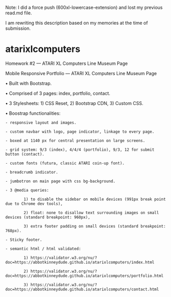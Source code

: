 Note: I did a force push (600xl-lowercase-extension) and lost my previous read.md file.

I am rewriting this description based on my memories at the time of submission.

# atarixlcomputers
Homework #2 — ATARI XL Computers Line Museum Page

 Mobile Responsive Portfolio — ATARI XL Computers Line Museum Page

• Built with Bootstrap.

• Comprised of 3 pages: index, portfolio, contact.

• 3 Stylesheets: 1) CSS Reset, 2) Bootstrap CDN, 3) Custom CSS.

• Boostrap functionalities:

    - responsive layout and images.
    
    - custom navbar with logo, page indicator, linkage to every page.
    
    - boxed at 1140 px for central presentation on large screens.
    
    - grid system: 9/3 (index), 4/4/4 (portfolio), 9/3, 12 for submit button (contact).
    
    - custom fonts (futura, classic ATARI coin-up font).
    
    - breadcrumb indicator.
    
    - jumbotron on main page with css bg-background.
    
    - 3 @media queries:
    
            1) to disable the sidebar on mobile devices (991px break point due to Chrome dev tools),
            
            2) float: none to disallow text surrounding images on small devices (standard breakpoint: 960px),
            
            3) extra footer padding on small devices (standard breakpoint: 768px).
            
    - Sticky footer.
    
    - semantic html / html validated:
    
            1) https://validator.w3.org/nu/?doc=https://abbotkinneydude.github.io/atarixlcomputers/index.html
            
            2) https://validator.w3.org/nu/?doc=https://abbotkinneydude.github.io/atarixlcomputers/portfolio.html
            
            3) https://validator.w3.org/nu/?doc=https://abbotkinneydude.github.io/atarixlcomputers/contact.html
